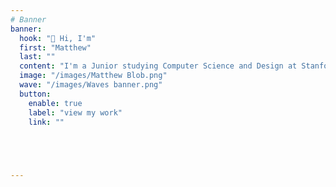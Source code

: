 ```yaml
---
# Banner
banner:
  hook: "👋 Hi, I'm"
  first: "Matthew"
  last: ""
  content: "I'm a Junior studying Computer Science and Design at Stanford University. 🌲 I am the Stanford Class of 2026 President, and I love to create things— software, visuals, games, music, etc."
  image: "/images/Matthew Blob.png"
  wave: "/images/Waves banner.png"
  button:
    enable: true
    label: "view my work"
    link: ""


  


---
```

